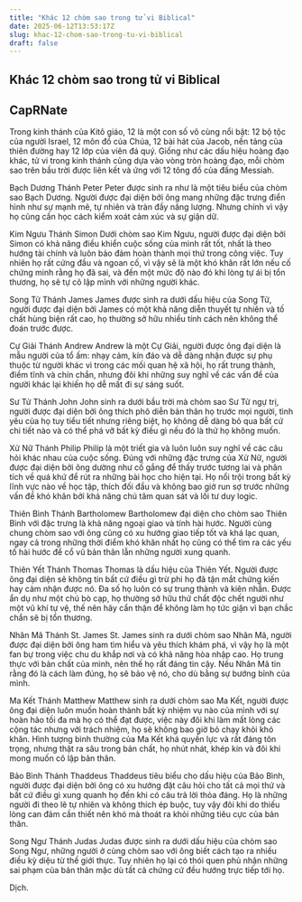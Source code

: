 ```yaml
---
title: "Khác 12 chòm sao trong tử vi Biblical"
date: 2025-06-12T13:53:17Z
slug: khac-12-chom-sao-trong-tu-vi-biblical
draft: false
---
```


## Khác 12 chòm sao trong tử vi Biblical

## CapRNate

Trong kinh thánh của Kitô giáo, 12 là một con số vô cùng nổi bật: 12 bộ tộc của người Israel, 12 môn đồ của Chúa, 12 bài hát của Jacob, nền tảng của thiên đường hay 12 lớp của viên đá quý. 
Giống như các dấu hiệu hoàng đạo khác, tử vi trong kinh thánh cũng dựa vào vòng tròn hoàng đạo, mỗi chòm sao trên bầu trời được liên kết và ứng với 12 tông đồ của đấng Messiah. 
 
​Bạch Dương
Thánh Peter
Peter được sinh ra như là một tiêu biểu của chòm sao Bạch Dương. Người được đại diện bởi ông mang những đặc trưng điển hình như sự mạnh mẽ, tự nhiên và tràn đầy năng lượng. Nhưng chính vì vậy họ cũng cần học cách kiểm xoát cảm xúc và sự giận dữ.
 
 
Kim Ngưu
Thánh Simon
Dưới chòm sao Kim Ngưu, người được đại diện bởi Simon có khả năng điều khiển cuộc sống của mình rất tốt, nhất là theo hướng tài chính và luôn bảo đảm hoàn thành mọi thứ trong công việc. Tuy nhiên họ rất cứng đầu và ngoan cố, vì vậy sẽ là một khó khăn rất lớn nếu cố chứng minh rằng họ đã sai, và đến một mức độ nào đó khi lòng tự ái bị tổn thương, họ sẽ tự cô lập mình với những người khác.
 
 
Song Tử
Thánh James
James được sinh ra dưới dấu hiệu của Song Tử, người được đại diện bởi James có một khả năng diễn thuyết tự nhiên và tố chất hùng biện rất cao, họ thường sở hữu nhiều tính cách nên không thể đoán trước được.
 
 
Cự Giải
Thánh Andrew
Andrew là một Cự Giải, người được ông đại diện là mẫu người của tổ ấm: nhạy cảm, kín đáo và dễ dàng nhận được sự phụ thuộc từ người khác vì trong các mối quan hệ xã hội, họ rất trung thành, điềm tĩnh và chín chắn, nhưng đôi khi những suy nghĩ về các vấn đề của người khác lại khiến họ dễ mất đi sự sáng suốt.
 
 
Sư Tử
Thánh John
John sinh ra dưới bầu trời mà chòm sao Sư Tử ngự trị, người được đại diện bởi ông thích phô diễn bản thân họ trước mọi người, tình yêu của họ tuy tiểu tiết nhưng riêng biệt, họ không dễ dàng bỏ qua bất cứ chi tiết nào và có thể phá vỡ bất kỳ điều gì nếu đó là thứ họ không muốn.
 
 
Xử Nữ
Thánh Philip
Philip là một triết gia và luôn luôn suy nghĩ về các câu hỏi khác nhau của cuộc sống. Đúng với những đặc trưng của Xử Nữ, người được đại diện bởi ông dường như cố gắng để thấy trước tương lai và phân tích về quá khứ để rút ra những bài học cho hiện tại. Họ nổi trội trong bất kỳ lĩnh vực nào về học tập, thích đối đầu và không bao giờ run sợ trước những vấn đề khó khăn bởi khả năng chú tâm quan sát và lối tư duy logic.
 
 
Thiên Bình
Thánh Bartholomew
Bartholomew đại diện cho chòm sao Thiên Bình với đặc trưng là khả năng ngoại giao và tính hài hước. Người cùng chung chòm sao với ông cũng có xu hướng giao tiếp tốt và khá lạc quan, ngay cả trong những thời điểm khó khăn nhất họ cũng có thể tìm ra các yếu tố hài hước để cổ vũ bản thân lẫn những người xung quanh.
 
 
Thiên Yết
Thánh Thomas
Thomas là dấu hiệu của Thiên Yết. Người được ông đại diện sẽ không tin bất cứ điều gì trừ phi họ đã tận mắt chứng kiến hay cảm nhận được nó. Đa số họ luôn có sự trung thành và kiên nhẫn. Được ẩn dụ như một chú bò cạp, họ thường sở hữu thứ chất độc chết người như một vũ khí tự vệ, thế nên hãy cẩn thận để không làm họ tức giận vì bạn chắc chắn sẽ bị tổn thương.
 
 
Nhân Mã
Thánh St. James
St. James sinh ra dưới chòm sao Nhân Mã, người được đại diện bởi ông ham tìm hiểu và yêu thích khám phá, vì vậy họ là một fan bự trong việc chu du khắp nơi và có khả năng hòa nhập cao. Họ trung thực với bản chất của mình, nên thế họ rất đáng tin cậy. Nếu Nhân Mã tin rằng đó là cách làm đúng, họ sẽ bảo vệ nó, cho dù bằng sự bướng bỉnh của mình.
 
 
Ma Kết
Thánh Matthew
Matthew sinh ra dưới chòm sao Ma Kết, người được ông đại diện luôn muốn hoàn thành bất kỳ nhiệm vụ nào của mình với sự hoàn hảo tối đa mà họ có thể đạt được, việc này đôi khi làm mất lòng các cộng tác nhưng với trách nhiệm, họ sẽ không bao giờ bỏ chạy khỏi khó khăn. Hình tượng bình thường của Ma Kết khá quyền lực và rất đáng tôn trọng, nhưng thật ra sâu trong bản chất, họ nhút nhát, khép kín và đôi khi mong muốn cô lập bản thân.
 
 
Bảo Bình
Thánh Thaddeus
Thaddeus tiêu biểu cho dấu hiệu của Bảo Bình, người được đại diện bởi ông có xu hướng đặt câu hỏi cho tất cả mọi thứ và bất cứ điều gì xung quanh họ đến khi có câu trả lời thỏa đáng. Họ là những người đi theo lẽ tự nhiên và không thích ép buộc, tuy vậy đôi khi do thiếu lòng can đảm cần thiết nên khó mà thoát ra khỏi những tiêu cực của bản thân.
 
 
Song Ngư
Thánh Judas
Judas được sinh ra dưới dấu hiệu của chòm sao Song Ngư, những người ở cùng chòm sao với ông biết cách tạo ra nhiều điều kỳ diệu từ thế giới thực. Tuy nhiên họ lại có thói quen phủ nhận những sai phạm của bản thân mặc dù tất cả chứng cứ đều hướng trực tiếp tới họ.
 
Dịch.​